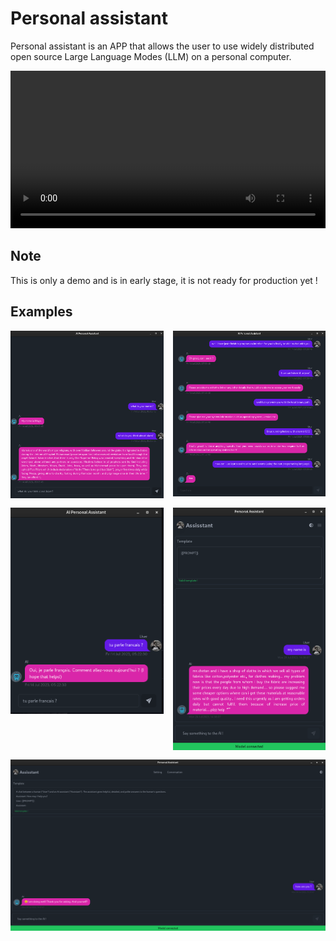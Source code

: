 # Personal assistant

Personal assistant is an APP that allows the user to use widely distributed open source Large Language Modes (LLM) on a personal computer.

<video src="https://github.com/Mouradost/personal-assistant/assets/17816194/5644784d-e18c-4d3c-8ed1-500c900a4b9c" controls="controls" width="100%" >
 </video>

## Note

This is only a demo and is in early stage, it is not ready for production yet !

## Examples

<div align="center" width="100%" style="display: grid; grid-template-columns: repeat(2, 1fr); grid-gap: 15px;">
    <img src="./docs/assets/examples1.png" alt="Example_1" width="100%" />
    <img src="./docs/assets/examples3.png" alt="Example_3" width="100%" />
    <img src="./docs/assets/examples2.png" alt="Example_2" width="100%" />
    <img src="./docs/assets/examples4.png" alt="Example_4" width="100%" />
    <img src="./docs/assets/examples5.png" alt="Example_5" width="100%" style="grid-column-start: 1; grid-column-end: 3;"/>
</div>
